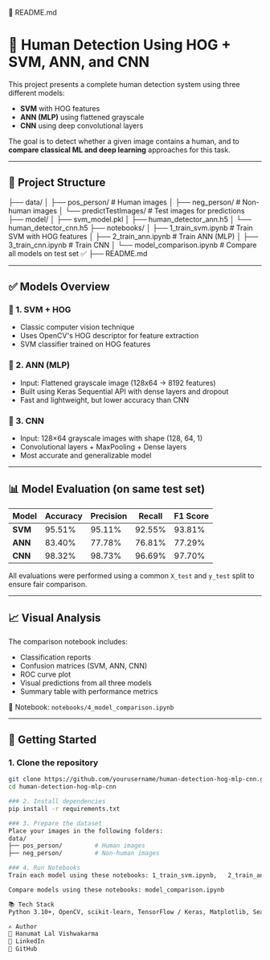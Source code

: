📄 README.md 

# 🧠 Human Detection Using HOG + SVM, ANN, and CNN

This project presents a complete human detection system using three different models:  
- **SVM** with HOG features  
- **ANN (MLP)** using flattened grayscale  
- **CNN** using deep convolutional layers

The goal is to detect whether a given image contains a human, and to **compare classical ML and deep learning** approaches for this task.

---

## 📁 Project Structure

├── data/
│ ├── pos_person/ # Human images
│ ├── neg_person/ # Non-human images
│ └── predictTestImages/ # Test images for predictions
├── model/
│ ├── svm_model.pkl
│ ├── human_detector_ann.h5
│ └── human_detector_cnn.h5
├── notebooks/
│ ├── 1_train_svm.ipynb # Train SVM with HOG features
│ ├── 2_train_ann.ipynb # Train ANN (MLP)
│ ├── 3_train_cnn.ipynb # Train CNN
│ └── model_comparison.ipynb # Compare all models on test set ✅
├── README.md


---

## ✅ Models Overview

### 🔹 1. SVM + HOG
- Classic computer vision technique
- Uses OpenCV's HOG descriptor for feature extraction
- SVM classifier trained on HOG features

### 🔹 2. ANN (MLP)
- Input: Flattened grayscale image (128x64 → 8192 features)
- Built using Keras Sequential API with dense layers and dropout
- Fast and lightweight, but lower accuracy than CNN

### 🔹 3. CNN
- Input: 128×64 grayscale images with shape (128, 64, 1)
- Convolutional layers + MaxPooling + Dense layers
- Most accurate and generalizable model

---

## 📊 Model Evaluation (on same test set)

| Model | Accuracy | Precision | Recall | F1 Score |
|-------|----------|-----------|--------|----------|
| **SVM** | 95.51% | 95.11% | 92.55% | 93.81% |
| **ANN** | 83.40% | 77.78% | 76.81% | 77.29% |
| **CNN** | 98.32% | 98.73% | 96.69% | 97.70% |

All evaluations were performed using a common `X_test` and `y_test` split to ensure fair comparison.

---

## 📈 Visual Analysis

The comparison notebook includes:
- Classification reports
- Confusion matrices (SVM, ANN, CNN)
- ROC curve plot
- Visual predictions from all three models
- Summary table with performance metrics

📍 Notebook: `notebooks/4_model_comparison.ipynb`

---

## 🧪 Getting Started

### 1. Clone the repository
```bash
git clone https://github.com/yourusername/human-detection-hog-mlp-cnn.git
cd human-detection-hog-mlp-cnn

### 2. Install dependencies
pip install -r requirements.txt

### 3. Prepare the dataset
Place your images in the following folders:
data/
├── pos_person/         # Human images
├── neg_person/         # Non-human images

### 4. Run Notebooks
Train each model using these notebooks: 1_train_svm.ipynb,   2_train_ann.ipynb,   3_train_cnn.ipynb

Compare models using these notebooks: model_comparison.ipynb

📚 Tech Stack
Python 3.10+, OpenCV, scikit-learn, TensorFlow / Keras, Matplotlib, Seaborn, Pandas, Jupyter Notebook

✍️ Author
👤 Hanumat Lal Vishwakarma
📎 LinkedIn
📎 GitHub
